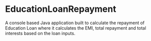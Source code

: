 # EducationLoanRepayment
A console based Java application built to calculate the repayment of Education Loan where it calculates the EMI, total repayment and total interests based on the loan inputs.
